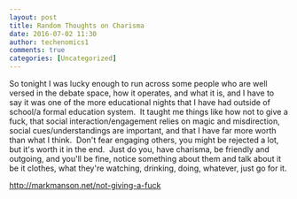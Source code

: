 ```yaml
---
layout: post
title: Random Thoughts on Charisma
date: 2016-07-02 11:30
author: techenomics1
comments: true
categories: [Uncategorized]
---
```

So tonight I was lucky enough to run across some people who are well versed in the debate space, how it operates, and what it is, and I have to say it was one of the more educational nights that I have had outside of school/a formal education system.  It taught me things like how not to give a fuck, that social interaction/engagement relies on magic and misdirection, social cues/understandings are important, and that I have far more worth than what I think.  Don't fear engaging others, you might be rejected a lot, but it's worth it in the end.  Just do you, have charisma, be friendly and outgoing, and you'll be fine, notice something about them and talk about it be it clothes, what they're watching, drinking, doing, whatever, just go for it.

http://markmanson.net/not-giving-a-fuck
